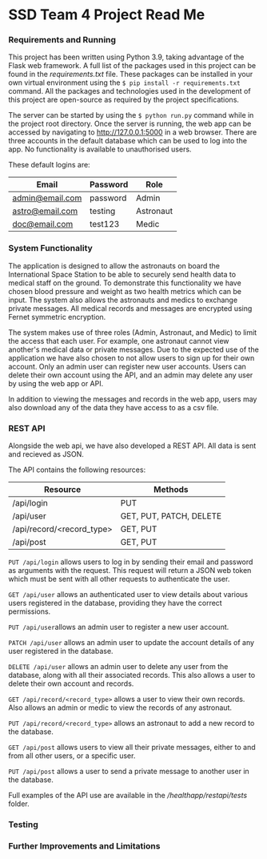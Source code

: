 # SSD Team 4 Project Read Me


### Requirements and Running

This project has been written using Python 3.9, taking advantage of the Flask web framework. A full list of the 
packages used in this project can be found in the _requirements.txt_ file. These packages can be installed in your 
own virtual environment using the `$ pip install -r requirements.txt` command. All the packages and technologies used
in the development of this project are open-source as required by the project specifications.

The server can be started by using the `$ python run.py` command while in the project root directory. Once the server 
is running, the web app can be accessed by navigating to http://127.0.0.1:5000 in a web browser. There are three 
accounts in the default database which can be used to log into the app. No functionality is available to unauthorised 
users.

These default logins are: 

| Email               | Password            | Role                |
| ------------------- | ------------------- | ------------------- |
| admin@email.com     | password            | Admin               |
| astro@email.com     | testing             | Astronaut           |
| doc@email.com       | test123             | Medic               |


### System Functionality
The application is designed to allow the astronauts on board the International Space Station to be able to securely 
send health data to medical staff on the ground. To demonstrate this functionality we have chosen blood pressure and 
weight as two health metrics which can be input. The system also allows the astronauts and medics to exchange private 
messages. All medical records and messages are encrypted using Fernet symmetric encryption.

The system makes use of three roles (Admin, Astronaut, and Medic) to limit the access that each user. For example, one 
astronaut cannot view another's medical data or private messages. Due to the expected use of the application we have 
also chosen to not allow users to sign up for their own account. Only an admin user can register new user accounts. 
Users can delete their own account using the API, and an admin may delete any user by using the web app or API.

In addition to viewing the messages and records in the web app, users may also download any
of the data they have access to as a csv file.


### REST API
 Alongside the web api, we have also developed a REST API. All data is sent and recieved as JSON.
 
The API contains the following resources:

| Resource                  | Methods                 |
| ------------------------- | ----------------------- |
| /api/login                | PUT                     | 
| /api/user                 | GET, PUT, PATCH, DELETE |
| /api/record/<record_type> | GET, PUT                | 
| /api/post                 | GET, PUT                | 

`PUT /api/login` allows users to log in by sending their email and password as arguments with the request. This request
will return a JSON web token which must be sent with all other requests to authenticate the user.

`GET /api/user` allows an authenticated user to view details about various users registered in the database, providing
they have the correct permissions.

`PUT /api/user`allows an admin user to register a new user account.

`PATCH /api/user` allows an admin user to update the account details of any user registered in the database.

`DELETE /api/user` allows an admin user to delete any user from the database, along with all their associated records.
This also allows a user to delete their own account and records.

`GET /api/record/<record_type>` allows a user to view their own records. Also allows an admin or medic to view
the records of any astronaut.

`PUT /api/record/<record_type>` allows an astronaut to add a new record to the database.

`GET /api/post` allows users to view all their private messages, either to and from all other users, or a specific
user.

`PUT /api/post` allows a user to send a private message to another user in the database.

Full examples of the API use are available in the _/healthapp/restapi/tests_ folder.

### Testing



### Further Improvements and Limitations